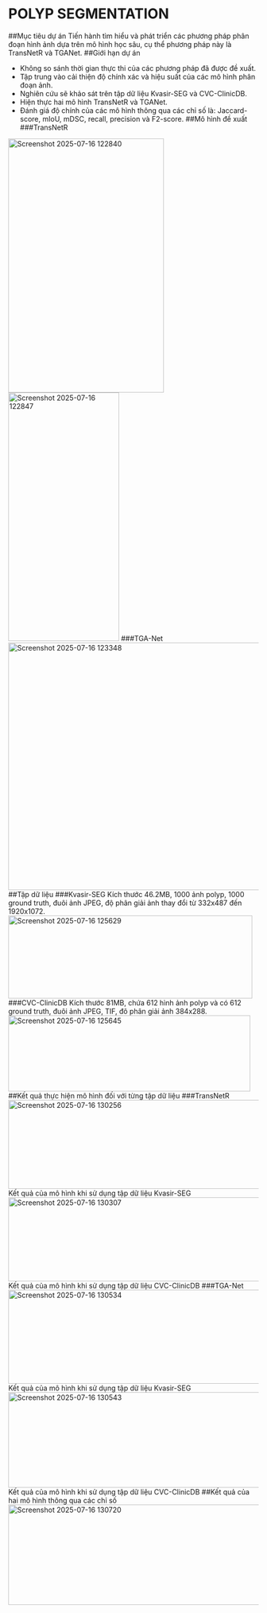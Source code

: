 # POLYP SEGMENTATION
##Mục tiêu dự án 
Tiến hành tìm hiểu và phát triển các phương pháp phân đoạn hình ảnh dựa trên mô hình học sâu, cụ thể phương pháp này là TransNetR và TGANet.
##Giới hạn dự án
- Không so sánh thời gian thực thi của các phương pháp đã được đề xuất.
- Tập trung vào cải thiện độ chính xác và hiệu suất của các mô hình phân đoạn ảnh.
- Nghiên cứu sẽ khảo sát trên tập dữ liệu Kvasir-SEG và CVC-ClinicDB.
- Hiện thực hai mô hình TransNetR và TGANet.
- Đánh giá độ chính của các mô hình thông qua các chỉ số là: Jaccard-score, mIoU, mDSC, recall, precision và F2-score.
##Mô hình đề xuất
###TransNetR
<img width="313" height="511" alt="Screenshot 2025-07-16 122840" src="https://github.com/user-attachments/assets/22a8b308-da0c-4861-a70e-8fef50e60dc0" />
<img width="223" height="500" alt="Screenshot 2025-07-16 122847" src="https://github.com/user-attachments/assets/431540fa-bd59-495e-85c4-3711a4c81fec" />
###TGA-Net
<img width="630" height="498" alt="Screenshot 2025-07-16 123348" src="https://github.com/user-attachments/assets/217bf8bb-97e5-426d-b41e-ed488fb87787" />
##Tập dữ liệu
###Kvasir-SEG
Kích thước 46.2MB, 1000 ảnh polyp, 1000 ground truth, đuôi ảnh JPEG, độ phân giải ảnh thay đổi từ 332x487 đến 1920x1072.
<img width="491" height="167" alt="Screenshot 2025-07-16 125629" src="https://github.com/user-attachments/assets/64a05aea-0d7e-40b8-b2e8-defb1aee2a76" />
###CVC-ClinicDB
Kích thước 81MB, chứa 612 hình ảnh polyp và có 612 ground truth, đuôi ảnh JPEG, TIF, đô phân giải ảnh 384x288.
<img width="487" height="153" alt="Screenshot 2025-07-16 125645" src="https://github.com/user-attachments/assets/cc71d8ca-b7bc-45fa-a47c-7123d92f8867" />
##Kết quả thực hiện mô hình đối với từng tập dữ liệu 
###TransNetR  
<img width="692" height="179" alt="Screenshot 2025-07-16 130256" src="https://github.com/user-attachments/assets/9fa662c4-90a8-4a34-96e8-9289bbb2efc9" />
Kết quả của mô hình khi sử dụng tập dữ liệu Kvasir-SEG
<img width="700" height="169" alt="Screenshot 2025-07-16 130307" src="https://github.com/user-attachments/assets/aa2b8914-97f0-4162-bf7c-d065eeaa4bad" />
Kết quả của mô hình khi sử dụng tập dữ liệu CVC-ClinicDB
###TGA-Net
<img width="672" height="189" alt="Screenshot 2025-07-16 130534" src="https://github.com/user-attachments/assets/9d938fb5-01d8-497e-a83b-fbd3dd3f6209" />
Kết quả của mô hình khi sử dụng tập dữ liệu Kvasir-SEG
<img width="672" height="192" alt="Screenshot 2025-07-16 130543" src="https://github.com/user-attachments/assets/ca92b91e-de8b-4be5-b0fe-437de8141514" />
Kết quả của mô hình khi sử dụng tập dữ liệu CVC-ClinicDB
##Kết quả của hai mô hình thông qua các chỉ số
<img width="716" height="202" alt="Screenshot 2025-07-16 130720" src="https://github.com/user-attachments/assets/4e5f1689-ae50-4841-835f-3f106ac71dcc" />
